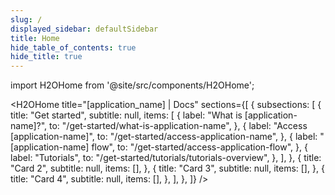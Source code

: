 ```yaml
---
slug: /
displayed_sidebar: defaultSidebar
title: Home
hide_table_of_contents: true
hide_title: true
---
```


import H2OHome from '@site/src/components/H2OHome';

<H2OHome title="[application_name] | Docs" sections={[
  {
    subsections: [
      {
        title: "Get started",
        subtitle: null,
        items: [
          {
            label: "What is [application-name]?",
            to: "/get-started/what-is-application-name",
          },
          {
            label: "Access [application-name]",
            to: "/get-started/access-application-name",
          },
          {
            label: "[application-name] flow",
            to: "/get-started/access-application-flow",
          },
          {
            label: "Tutorials",
            to: "/get-started/tutorials/tutorials-overview",
          },
        ],
      },
      {
        title: "Card 2",
        subtitle: null,
        items: [],
      },
      {
        title: "Card 3",
        subtitle: null,
        items: [],
      },
      {
        title: "Card 4",
        subtitle: null,
        items: [],
      },
    ],
  },
]} />
